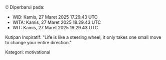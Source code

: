 ⏰ Diperbarui pada:
- WIB: Kamis, 27 Maret 2025 17.29.43 UTC
- WITA: Kamis, 27 Maret 2025 18.29.43 UTC
- WIT: Kamis, 27 Maret 2025 19.29.43 UTC

Kutipan Inspiratif:
"Life is like a steering wheel, it only takes one small move to change your entire direction."


Kategori: motivational

